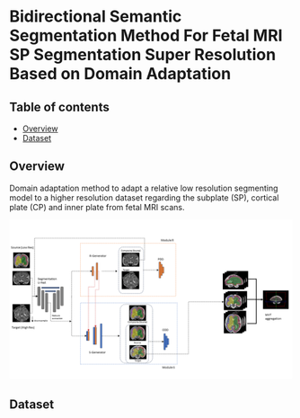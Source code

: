 # Bidirectional Semantic Segmentation Method For Fetal MRI SP Segmentation Super Resolution Based on Domain Adaptation

## Table of contents

* [Overview](#overview)
* [Dataset](#dataset)

## Overview
Domain adaptation method to adapt a relative low resolution segmenting model to a higher resolution dataset regarding the subplate (SP), cortical plate (CP) and inner plate from fetal MRI scans. 

![Architecture](/assets/framework.png)


## Dataset